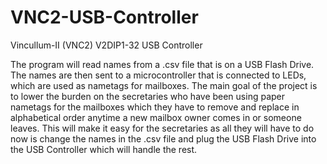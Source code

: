 # VNC2-USB-Controller

Vincullum-II (VNC2) V2DIP1-32 USB Controller

The program will read names from a .csv file that is on a USB Flash Drive. The names are then sent to a microcontroller that is connected to LEDs, which are used as nametags for mailboxes. The main goal of the project is to lower the burden on the secretaries who have been using paper nametags for the mailboxes which they have to remove and replace in alphabetical order anytime a new mailbox owner comes in or someone leaves. This will make it easy for the secretaries as all they will have to do now is change the names in the .csv file and plug the USB Flash Drive into the USB Controller which will handle the rest.
